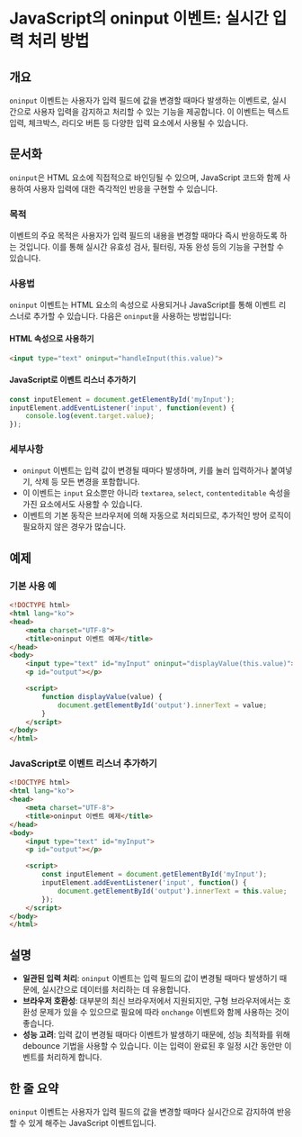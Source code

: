 <!--
Meta Description: # JavaScript의 oninput 이벤트: 실시간 입력 처리 방법 ## 개요 `oninput` 이벤트는 사용자가 입력 필드에 값을 변경할 때마다 발생하는 이벤트로, 실시간으로 사용자 입력을 감지하고 처리할 수 있는 기능을 제공합니다. 이 이벤트는 텍스트 입력, 체...
Meta Keywords: oninput, html, 이벤트는, 이벤트, 때마다
-->

# JavaScript의 oninput 이벤트: 실시간 입력 처리 방법

## 개요
`oninput` 이벤트는 사용자가 입력 필드에 값을 변경할 때마다 발생하는 이벤트로, 실시간으로 사용자 입력을 감지하고 처리할 수 있는 기능을 제공합니다. 이 이벤트는 텍스트 입력, 체크박스, 라디오 버튼 등 다양한 입력 요소에서 사용될 수 있습니다.

## 문서화
`oninput`은 HTML 요소에 직접적으로 바인딩될 수 있으며, JavaScript 코드와 함께 사용하여 사용자 입력에 대한 즉각적인 반응을 구현할 수 있습니다.

### 목적
이벤트의 주요 목적은 사용자가 입력 필드의 내용을 변경할 때마다 즉시 반응하도록 하는 것입니다. 이를 통해 실시간 유효성 검사, 필터링, 자동 완성 등의 기능을 구현할 수 있습니다.

### 사용법
`oninput` 이벤트는 HTML 요소의 속성으로 사용되거나 JavaScript를 통해 이벤트 리스너로 추가할 수 있습니다. 다음은 `oninput`을 사용하는 방법입니다:

#### HTML 속성으로 사용하기
```html
<input type="text" oninput="handleInput(this.value)">
```

#### JavaScript로 이벤트 리스너 추가하기
```javascript
const inputElement = document.getElementById('myInput');
inputElement.addEventListener('input', function(event) {
    console.log(event.target.value);
});
```

### 세부사항
- `oninput` 이벤트는 입력 값이 변경될 때마다 발생하며, 키를 눌러 입력하거나 붙여넣기, 삭제 등 모든 변경을 포함합니다.
- 이 이벤트는 `input` 요소뿐만 아니라 `textarea`, `select`, `contenteditable` 속성을 가진 요소에서도 사용할 수 있습니다.
- 이벤트의 기본 동작은 브라우저에 의해 자동으로 처리되므로, 추가적인 방어 로직이 필요하지 않은 경우가 많습니다.

## 예제
### 기본 사용 예
```html
<!DOCTYPE html>
<html lang="ko">
<head>
    <meta charset="UTF-8">
    <title>oninput 이벤트 예제</title>
</head>
<body>
    <input type="text" id="myInput" oninput="displayValue(this.value)">
    <p id="output"></p>

    <script>
        function displayValue(value) {
            document.getElementById('output').innerText = value;
        }
    </script>
</body>
</html>
```

### JavaScript로 이벤트 리스너 추가하기
```html
<!DOCTYPE html>
<html lang="ko">
<head>
    <meta charset="UTF-8">
    <title>oninput 이벤트 예제</title>
</head>
<body>
    <input type="text" id="myInput">
    <p id="output"></p>

    <script>
        const inputElement = document.getElementById('myInput');
        inputElement.addEventListener('input', function() {
            document.getElementById('output').innerText = this.value;
        });
    </script>
</body>
</html>
```

## 설명
- **일관된 입력 처리**: `oninput` 이벤트는 입력 필드의 값이 변경될 때마다 발생하기 때문에, 실시간으로 데이터를 처리하는 데 유용합니다.
- **브라우저 호환성**: 대부분의 최신 브라우저에서 지원되지만, 구형 브라우저에서는 호환성 문제가 있을 수 있으므로 필요에 따라 `onchange` 이벤트와 함께 사용하는 것이 좋습니다.
- **성능 고려**: 입력 값이 변경될 때마다 이벤트가 발생하기 때문에, 성능 최적화를 위해 debounce 기법을 사용할 수 있습니다. 이는 입력이 완료된 후 일정 시간 동안만 이벤트를 처리하게 합니다.

## 한 줄 요약
`oninput` 이벤트는 사용자가 입력 필드의 값을 변경할 때마다 실시간으로 감지하여 반응할 수 있게 해주는 JavaScript 이벤트입니다.